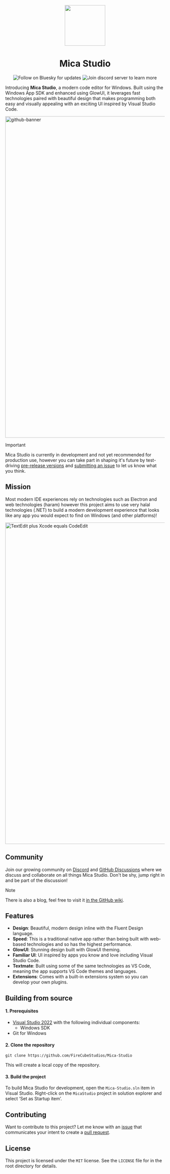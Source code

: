 <p align="center">
  <img src="https://github.com/FireCubeStudios/Mica-Studio/blob/main/eng/PackageLogo.png?raw=true" height="128">
  <h1 align="center">Mica Studio</h1>
</p>

<p align="center">
  <!--<a style="text-decoration:none" href="https://github.com/FireCubeStudios/Mica-Studio/actions/workflows/ci.yml">
    <img src="https://github.com/FireCubeStudios/Mica-Studio/actions/workflows/ci.yml/badge.svg" alt="CI Status" /></a>-->
  <a style="text-decoration:none" href="https://bsky.app/profile/firecube.bsky.social">
    <img src="https://img.shields.io/badge/Bluesky-Follow-blue" alt="Follow on Bluesky for updates" /></a>
  <a style="text-decoration:none" href="https://dsc.gg/devsanx">
    <img src="https://img.shields.io/discord/714581497222398064?label=Discord&color=7289da" alt="Join discord server to learn more" /></a>
</p>

Introducing **Mica Studio**, a modern code editor for Windows. Built using the Windows App SDK and enhanced using GlowUI, it leverages fast technologies paired with beautiful design that makes programming both easy and visually appealing with an exciting UI inspired by Visual Studio Code.

<img width="1012" alt="github-banner" src="https://user-images.githubusercontent.com/806104/194004176-3143d19f-1ad9-449c-bd41-8c4f9998f44b.png">

> [!IMPORTANT]
> Mica Studio is currently in development and not yet recommended for production use, however you can take part in shaping it's future by test-driving [pre-release versions](https://github.com/FireCubeStudios/Mica-Studio/releases) and [submitting an issue](https://github.com/FireCubeStudios/Mica-Studio/issues) to let us know what you think.

## Mission

Most modern IDE experiences rely on technologies such as Electron and web technologies (haram) however this project aims to use very halal technologies (.NET) to build a modern development experience that looks like any app you would expect to find on Windows (and other platforms)!

<img width="1012" alt="TextEdit plus Xcode equals CodeEdit" src="https://github.com/CodeEditApp/CodeEdit/assets/806104/a9379df0-ab26-4ef8-98a9-2e2b4bd8c7b4">

## Community

Join our growing community on [Discord](https://dsc.gg/devsanx) and [GitHub Discussions](https://github.com/FireCubeStudios/Mica-Studio/discussions) where we discuss and collaborate on all things Mica Studio. Don't be shy, jump right in and be part of the discussion!

> [!NOTE]
> There is also a blog, feel free to visit it [in the GitHub wiki](https://github.com/FireCubeStudios/Mica-Studio/wiki).

## Features

- **Design**: Beautiful, modern design inline with the Fluent Design language.
- **Speed**: This is a traditional native app rather than being built with web-based technologies and so has the highest performance.
- **GlowUI**: Stunning design built with GlowUI theming.
- **Familiar UI**: UI inspired by apps you know and love including Visual Studio Code.
- **Textmate**: Built using some of the same technologies as VS Code, meaning the app supports VS Code themes and languages.
- **Extensions**: Comes with a built-in extensions system so you can develop your own plugins.

## Building from source

#### 1. Prerequisites

- [Visual Studio 2022](https://visualstudio.microsoft.com/vs/) with the following individual components:
  - Windows SDK
- Git for Windows

#### 2. Clone the repository

```shell
git clone https://github.com/FireCubeStudios/Mica-Studio
```

This will create a local copy of the repository.

#### 3. Build the project

To build Mica Studio for development, open the `Mica-Studio.sln` item in Visual Studio. Right-click on the `MicaStudio` project in solution explorer and select ‘Set as Startup item’.

## Contributing

Want to contribute to this project? Let me know with an [issue](https://github.com/FireCubeStudios/Mica-Studio/issues) that communicates your intent to create a [pull request](https://github.com/FireCubeStudios/Mica-Studio/pulls).

<!--Looking for a place to start? Check out the [task board](https://github.com/users/FireCubeStudios/projects/2), where you can sort tasks by size and priority.-->

## License

This project is licensed under the `MIT` license. See the `LICENSE` file for in the root directory for details.

<!-- This will happen later
## Related Repositories

<table>
  <tr>
    <td align="center">
      <a href="https://github.com/CodeEditApp/CodeEditKit">
        <img src="https://github.com/CodeEditApp/CodeEditKit/blob/main/.github/CodeEditKit-Icon-128@2x.png?raw=true" height="128">
      </a>
      <p>&nbsp;&nbsp;&nbsp;&nbsp;<a href="https://github.com/CodeEditApp/CodeEditKit">CodeEditKit</a>&nbsp;&nbsp;&nbsp;&nbsp;</p>
    </td>
    <td align="center">
      <a href="https://github.com/CodeEditApp/CodeEditTextView">
        <img src="https://github.com/CodeEditApp/CodeEditTextView/blob/main/.github/CodeEditTextView-Icon-128@2x.png?raw=true" height="128">
      </a>
      <p><a href="https://github.com/CodeEditApp/CodeEditTextView">CodeEditTextView</a></p>
    </td>
    <td align="center">
      <a href="https://github.com/CodeEditApp/CodeEditSourceEditor">
        <img src="https://github.com/CodeEditApp/CodeEditTextView/blob/main/.github/CodeEditSourceEditor-Icon-128@2x.png?raw=true" height="128">
      </a>
      <p><a href="https://github.com/CodeEditApp/CodeEditSourceEditor">CodeEditSourceEditor</a></p>
    </td>
    <td align="center">
      <a href="https://github.com/CodeEditApp/CodeEditLanguages">
        <img src="https://github.com/CodeEditApp/CodeEditLanguages/blob/main/.github/CodeEditLanguages-Icon-128@2x.png?raw=true" height="128">
      </a>
      <p><a href="https://github.com/CodeEditApp/CodeEditLanguages">CodeEditLanguages</a></p>
    </td>
    <td align="center">
      <a href="https://github.com/CodeEditApp/CodeEditCLI">
        <img src="https://github.com/CodeEditApp/CodeEditCLI/blob/main/.github/CodeEditCLI-Icon-128@2x.png?raw=true" height="128">
      </a>
      <p>&nbsp;&nbsp;&nbsp;&nbsp;<a href="https://github.com/CodeEditApp/CodeEditCLI">CodeEditCLI</a>&nbsp;&nbsp;&nbsp;&nbsp;</p>
    </td>
  </tr>
</table>
-->
